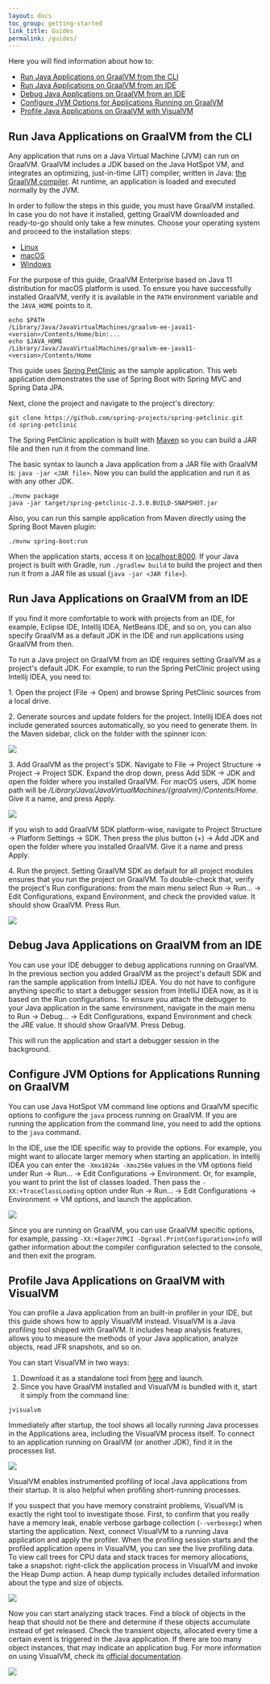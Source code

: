 ```yaml
---
layout: docs
toc_group: getting-started
link_title: Guides
permalink: /guides/
---
```


Here you will find information about how to:
* [Run Java Applications on GraalVM from the CLI](#run-java-applications-on-graalvm-from-the-cli)
* [Run Java Applications on GraalVM from an IDE](#run-java-applications-on-graalvm-from-an-ide)
* [Debug Java Applications on GraalVM from an IDE](#debug-java-applications-on-graalvm-from-an-ide)
* [Configure JVM Options for Applications Running on GraalVM](#configure-jvm-options-for-applications-running-on-graalvm)
* [Profile Java Applications on GraalVM with VisualVM](#profile-java-applications-on-graalvm-with-visualvm)

## Run Java Applications on GraalVM from the CLI

Any application that runs on a Java Virtual Machine (JVM) can run on GraalVM.
GraalVM includes a JDK based on the Java HotSpot VM, and integrates an optimizing, just-in-time (JIT) compiler, written in Java: [the GraalVM compiler](../reference-manual/java/compiler.md).
At runtime, an application is loaded and executed normally by the JVM.

In order to follow the steps in this guide, you must have GraalVM installed.
In case you do not have it installed, getting GraalVM  downloaded and ready-to-go should only take a few minutes.
Choose your operating system and proceed to the installation steps:
- [Linux](https://www.graalvm.org/21.3/docs/getting-started/linux/)
- [macOS](https://www.graalvm.org/21.3/docs/getting-started/macos/)
- [Windows](https://www.graalvm.org/21.3/docs/getting-started/windows/)

For the purpose of this guide, GraalVM Enterprise based on Java 11 distribution for macOS platform is used.
To ensure you have successfully installed GraalVM, verify it is available in the `PATH` environment variable and the `JAVA_HOME` points to it.
```shell
echo $PATH
/Library/Java/JavaVirtualMachines/graalvm-ee-java11-<version>/Contents/Home/bin:...
echo $JAVA_HOME
/Library/Java/JavaVirtualMachines/graalvm-ee-java11-<version>/Contents/Home
```

This guide uses [Spring PetClinic](https://github.com/spring-projects/spring-petclinic) as the sample application.
This web application demonstrates the use of Spring Boot with Spring MVC and Spring Data JPA.

Next, clone the project and navigate to the project's directory:
```shell
git clone https://github.com/spring-projects/spring-petclinic.git
cd spring-petclinic
```

The Spring PetClinic application is built with [Maven](https://spring.io/guides/gs/maven/) so you can build a JAR file and then run it from the command line.

The basic syntax to launch a Java application from a JAR file with GraalVM is: `java -jar <JAR file>`.
Now you can build the application and run it as with any other JDK.
```shell
./mvnw package
java -jar target/spring-petclinic-2.3.0.BUILD-SNAPSHOT.jar
```

Also, you can run this sample application from Maven directly using the Spring Boot Maven plugin:
```shell
./mvnw spring-boot:run
```

When the application starts, access it on [localhost:8000](http://localhost:8080/).
If your Java project is built with Gradle, run `./gradlew build` to build the project and then run it from a JAR file as usual (`java -jar <JAR file>`).

## Run Java Applications on GraalVM from an IDE

If you find it more comfortable to work with projects from an IDE, for example, Eclipse IDE, Intellij IDEA, NetBeans IDE, and so on, you can also specify GraalVM as a default JDK in the IDE and run applications using GraalVM from then.

To run a Java project on GraalVM from an IDE requires setting GraalVM as a project's default JDK.
For example, to run the Spring PetClinic project using Intellij IDEA, you need to:

1&#46; Open the project (File -> Open) and browse Spring PetClinic sources from a local drive.

2&#46; Generate sources and update folders for the project.
Intellij IDEA does not include generated sources automatically, so you need to generate them.
In the Maven sidebar, click on the folder with the spinner icon:

![](/img/generate-sources-maven.png)

3&#46; Add GraalVM as the project's SDK.
Navigate to File -> Project Structure -> Project -> Project SDK.
Expand the drop down, press Add SDK -> JDK and open the folder where you installed GraalVM.
For macOS users, JDK home path will be
*/Library/Java/JavaVirtualMachines/{graalvm}/Contents/Home*.
Give it a name, and press Apply.

![](/img/add-project-sdk.png)

If you wish to add GraalVM SDK platform-wise, navigate to Project Structure -> Platform Settings -> SDK.
Then press the plus button (+)  -> Add JDK and open the folder where you installed GraalVM.
Give it a name and press Apply.

4&#46; Run the project. Setting GraalVM SDK as default for all project modules ensures that you run the project on GraalVM.
To double-check that, verify the project's Run configurations: from the main menu select Run -> Run... -> Edit Configurations, expand Environment, and check the provided value.
It should show GraalVM.
Press Run.

![](/img/run-jre-configurations.png)

## Debug Java Applications on GraalVM from an IDE

You can use your IDE debugger to debug applications running on GraalVM.
In the previous section you added GraalVM as the project's default SDK and ran the sample application from IntelliJ IDEA.
You do not have to configure anything specific to start a debugger session from IntelliJ IDEA now, as it is based on the Run configurations.
To ensure you attach the debugger to your Java application in the same environment, navigate in the main menu to Run -> Debug... -> Edit Configurations, expand Environment and check the JRE value.
It should show GraalVM.
Press Debug.

This will run the application and start a debugger session in the background.


## Configure JVM Options for Applications Running on GraalVM

You can use Java HotSpot VM command line options and GraalVM specific options to configure the `java` process running on GraalVM.
If you are running the application from the command line, you need to add the options to the `java` command.

In the IDE, use the IDE specific way to provide the options.
For example, you might want to allocate larger memory when starting an application.
In Intellij IDEA you can enter the `-Xmx1024m -Xms256m` values in the VM options field under Run -> Run... -> Edit Configurations -> Environment.
Or, for example, you want to print the list of classes loaded.
Then pass the `-XX:+TraceClassLoading` option under Run -> Run... -> Edit Configurations -> Environment -> VM options, and launch the application.

![](/img/debug-jre-configuration.png)

Since you are running on GraalVM, you can use GraalVM specific options, for example, passing `-XX:+EagerJVMCI -Dgraal.PrintConfiguration=info` will gather information about the compiler configuration selected to the console, and then exit the program.

## Profile Java Applications on GraalVM with VisualVM

You can profile a Java application from an built-in profiler in your IDE, but this guide shows how to apply VisualVM instead.
VisualVM is a Java profiling tool shipped with GraalVM.
It includes heap analysis features, allows you to measure the methods of your Java application, analyze objects, read JFR snapshots, and so on.

You can start VisualVM in two ways:
1. Download it as a standalone tool from [here](https://visualvm.github.io/index.html) and launch.
2. Since you have GraalVM installed and VisualVM is bundled with it, start it simply from the command line:
```shell
jvisualvm
```

Immediately after startup, the tool shows all locally running Java processes in the Applications area, including the VisualVM process itself.
To connect to an application running on GraalVM (or another JDK), find it in the processes list.

![](/img/visualvm.png)

VisualVM enables instrumented profiling of local Java applications from their startup.
It is also helpful when profiling short-running processes.

If you suspect that you have memory constraint problems, VisualVM is exactly the right tool to investigate those.
First, to confirm that you really have a memory leak, enable verbose garbage collection (`--verbosegc`) when starting the application.
Next, connect VisualVM to a running Java application and apply the profiler.
When the profiling session starts and the profiled application opens in VisualVM, you can see the live profiling data.
To view call trees for CPU data and stack traces for memory allocations, take a snapshot: right-click the application process in VisualVM and invoke the Heap Dump action.
A heap dump typically includes detailed information about the type and size of objects.

![](/img/take-heap-dump.png)

Now you can start analyzing stack traces.
Find a block of objects in the heap that should not be there and determine if these objects accumulate instead of get released.
Check the transient objects, allocated every time a certain event is triggered in the Java application.
If there are too many object instances, that may indicate an application bug.
For more information on using VisualVM, check its [official documentation](https://visualvm.github.io/documentation.html).

![](/img/open-heap-dump.png)
